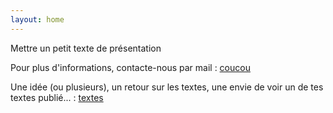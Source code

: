 ```yaml
---
layout: home
---
```

Mettre un petit texte de présentation

Pour plus d'informations, contacte-nous par mail : <a href="coucou@lecoindescons.fr">coucou</a>

Une idée (ou plusieurs), un retour sur les textes, une envie de voir un de tes textes publié... : <a href="textes@lecoindescons.fr">textes</a>



<!--
<center><img class="fit-picture" src="./assets/img/affiche-yoga-du-rire.jpg"
     alt="Affiche Yoga du Rire"></center>
     -->
